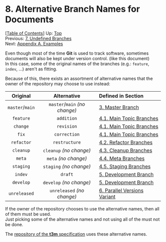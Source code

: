 # 8. Alternative Branch Names for Documents #

\[[Table of Contents](index.md#table-of-contents)\]
Up: [Top](index.md)  
Previous: [7. Undefined Branches](undefined-branches.md)  
Next: [Appendix A. Examples](examples.md)

Even though most of the time **Git** is used to track software, sometimes documents will also be kept under
version control. (like this document)  
In this case, some of the original names of the branches (e.g.: `feature`, `indev`, ...) aren't as fitting.

Because of this, there exists an assortment of alternative names that the owner of the repository may choose to use
instead:

|    Original     |          Alternative          | Defined in Section                                                         |
| :-------------: | :---------------------------: | :------------------------------------------------------------------------- |
| `master`/`main` | `master`/`main` _(no change)_ | [3. Master Branch](master-branch.md)                                       |
|    `feature`    |          `addition`           | [4.1. Main Topic Branches](topic-branches/main-topics.md#feature-branches) |
|    `change`     |          `revision`           | [4.1. Main Topic Branches](topic-branches/main-topics.md#change-branches)  |
|      `fix`      |         `correction`          | [4.1. Main Topic Branches](topic-branches/main-topics.md#fix-branches)     |
|   `refactor`    |         `restructure`         | [4.2. Refactor Branches](topic-branches/refactor.md)                       |
|    `cleanup`    |    `cleanup` _(no change)_    | [4.3. Cleanup Branches](topic-branches/cleanup.md)                         |
|     `meta`      |     `meta` _(no change)_      | [4.4. Meta Branches](topic-branches/meta.md)                               |
|    `staging`    |    `staging` _(no change)_    | [4.5. Staging Branches](topic-branches/staging.md)                         |
|     `indev`     |            `draft`            | [5. Development Branch](development-branch.md)                             |
|    `develop`    |    `develop` _(no change)_    | [5. Development Branch](development-branch.md)                             |
|  `unreleased`   |  `unreleased` _(no change)_   | [6. Parallel Versions Variant](parallel-versions-variant.md)               |

If the owner of the repository chooses to use the alternative names, then all of them must be used.  
Just picking some of the alternative names and not using all of the must not be done.

The [repository of the **t3m** specification] uses these alternative names.

[repository of the **t3m** specification]: https://github.com/mfederczuk/t3m
